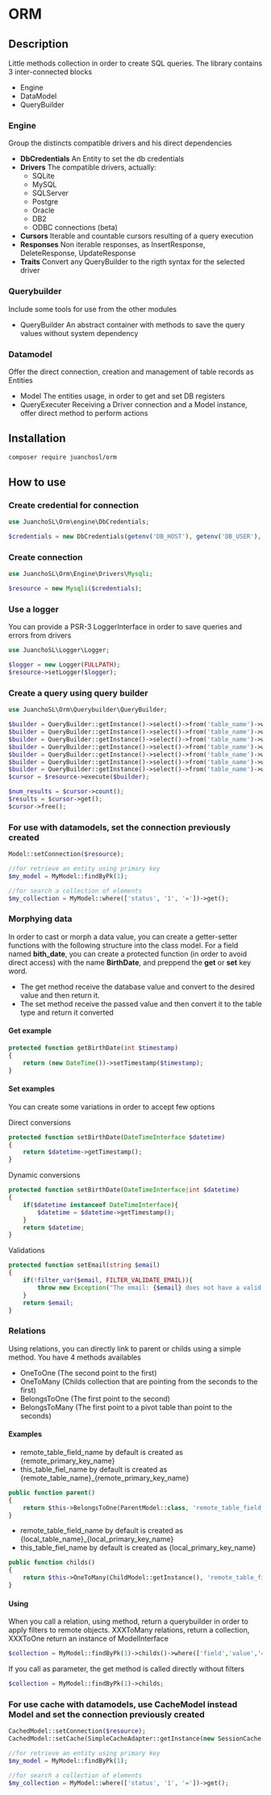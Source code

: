 # ORM

## Description

Little methods collection in order to create SQL queries. The library contains 3 inter-connected blocks
* Engine
* DataModel
* QueryBuilder

 
### Engine
Group the distincts compatible drivers and his direct dependencies

* **DbCredentials** An Entity to set the db credentials 
* **Drivers** The compatible drivers, actually:
    * SQLite
    * MySQL
    * SQLServer
    * Postgre
    * Oracle
    * DB2
    * ODBC connections (beta)
* **Cursors** Iterable and countable cursors resulting of a query execution
* **Responses** Non iterable responses, as InsertResponse, DeleteResponse, UpdateResponse
* **Traits** Convert any QueryBuilder to the rigth syntax for the selected driver

### Querybuilder 
Include some tools for use from the other modules
* QueryBuilder An abstract container with methods to save the query values without system dependency

### Datamodel
Offer the direct connection, creation and management of table records as Entities
* Model The entities usage, in order to get and set DB registers
* QueryExecuter Receiving a Driver connection and a Model instance, offer direct method to perform actions

## Installation
```bash
composer require juanchosl/orm
```

## How to use

### Create credential for connection

```php
use JuanchoSL\Orm\engine\DbCredentials;

$credentials = new DbCredentials(getenv('DB_HOST'), getenv('DB_USER'), getenv('DB_PASS'), getenv('DB_DATABASE'));
```

### Create connection

```php
use JuanchoSL\Orm\Engine\Drivers\Mysqli;

$resource = new Mysqli($credentials);
```

### Use a logger

You can provide a PSR-3 LoggerInterface in order to save queries and errors from drivers

```php
use JuanchoSL\Logger\Logger;

$logger = new Logger(FULLPATH);
$resource->setLogger($logger);
```

### Create a query using query builder

```php
use JuanchoSL\Orm\Querybuilder\QueryBuilder;

$builder = QueryBuilder::getInstance()->select()->from('table_name')->where(['campo', 'valor'], ['dato', 2]);//SELECT * FROM table_name WHERE (campo='valor' AND dato=2)
$builder = QueryBuilder::getInstance()->select()->from('table_name')->where(['campo', 'valor'])->where(['dato', 2]);//SELECT * FROM table_name WHERE (campo='valor') AND (dato=2)
$builder = QueryBuilder::getInstance()->select()->from('table_name')->where(['campo', 'valor'])->where(['dato', 2, '>']);//SELECT * FROM table_name WHERE (campo='valor') AND (dato > 2)
$builder = QueryBuilder::getInstance()->select()->from('table_name')->where(['campo', 'valor'])->where(['dato', [2], true]);//SELECT * FROM table_name WHERE (campo='valor') AND (dato IN (2))
$builder = QueryBuilder::getInstance()->select()->from('table_name')->where(['campo', 'valor'])->where(['dato', [2], false]);//SELECT * FROM table_name WHERE (campo='valor') AND (dato NOT IN (2))
$builder = QueryBuilder::getInstance()->select()->from('table_name')->where(['campo', 'valor'])->where(['dato', null, true]);//SELECT * FROM table_name WHERE (campo='valor') AND (dato IS NULL))
$builder = QueryBuilder::getInstance()->select()->from('table_name')->where(['campo', 'valor'])->where(['dato', null, false]);//SELECT * FROM table_name WHERE (campo='valor') AND (dato IS NOT NULL))
$cursor = $resource->execute($builder);

$num_results = $cursor->count();
$results = $cursor->get();
$cursor->free();
```

### For use with datamodels, set the connection previously created

```php
Model::setConnection($resource);

//for retrieve an entity using primary key
$my_model = MyModel::findByPk(1);

//for search a collection of elements
$my_collection = MyModel::where(['status', '1', '='])->get();
```

### Morphying data

In order to cast or morph a data value, you can create a getter-setter functions with the following structure into the class model.
For a field named **bith_date**, you can create a protected function (in order to avoid direct access) with the name **BirthDate**, and preppend the **get** or **set** key word.

- The get method receive the database value and convert to the desired value and then return it.
- The set method receive the passed value and then convert it to the table type and return it converted

#### Get example

```php
protected function getBirthDate(int $timestamp)
{
    return (new DateTime())->setTimestamp($timestamp);
}
```

#### Set examples

You can create some variations in order to accept few options

Direct conversions

```php
protected function setBirthDate(DateTimeInterface $datetime)
{
    return $datetime->getTimestamp();
}
```

Dynamic conversions

```php
protected function setBirthDate(DateTimeInterface|int $datetime)
{
    if($datetime instanceof DateTimeInterface){
        $datetime = $datetime->getTimestamp();
    }
    return $datetime;
}
```

Validations

```php
protected function setEmail(string $email)
{
    if(!filter_var($email, FILTER_VALIDATE_EMAIL)){
        throw new Exception("The email: {$email} does not have a valid format");
    }
    return $email;
}
```

### Relations

Using relations, you can directly link to parent or childs using a simple method. You have 4 methods availables

- OneToOne (The second point to the first)
- OneToMany (Childs collection that are pointing from the seconds to the first)
- BelongsToOne (The first point to the second)
- BelongsToMany (The first point to a pivot table than point to the seconds)

#### Examples
- remote_table_field_name by default is created as {remote_primary_key_name}
- this_table_fiel_name by default is created as {remote_table_name}_{remote_primary_key_name}
```php
public function parent()
{
    return $this->BelongsToOne(ParentModel::class, 'remote_table_field_name', 'this_table_field_name');
}
```

- remote_table_field_name by default is created as {local_table_name}_{local_primary_key_name}
- this_table_fiel_name by default is created as {local_primary_key_name}
```php
public function childs()
{
    return $this->OneToMany(ChildModel::getInstance(), 'remote_table_field_name', 'this_table_field_name');
}
```

#### Using
When you call a relation, using method, return a querybuilder in order to apply filters to remote objects.
XXXToMany relations, return a collection, XXXToOne return an instance of ModelInterface
```php
$collection = MyModel::findByPk(1)->childs()->where(['field','value','='])->limit(5)->get();
```
If you call as parameter, the get method is called directly without filters
```php
$collection = MyModel::findByPk(1)->childs;
```


### For use cache with datamodels, use CacheModel instead Model and set the connection previously created

```php
CachedModel::setConnection($resource);
CachedModel::setCache(SimpleCacheAdapter::getInstance(new SessionCache('cache_database')));

//for retrieve an entity using primary key
$my_model = MyModel::findByPk(1);

//for search a collection of elements
$my_collection = MyModel::where(['status', '1', '='])->get();
```

